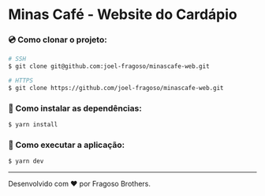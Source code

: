 # Minas Café - Website do Cardápio

### 💿️ Como clonar o projeto:
```bash
# SSH
$ git clone git@github.com:joel-fragoso/minascafe-web.git

# HTTPS
$ git clone https://github.com/joel-fragoso/minascafe-web.git
```

### 🎉️ Como instalar as dependências:
```bash
$ yarn install
```

### 🚀️ Como executar a aplicação:
```bash
$ yarn dev
```

---

Desenvolvido com ❤️ por Fragoso Brothers.
